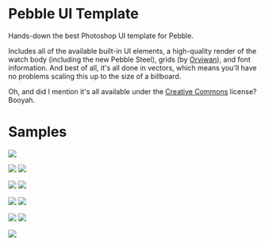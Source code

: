 # Pebble UI Template

Hands-down the best Photoshop UI template for Pebble.

Includes all of the available built-in UI elements, a high-quality render of the watch body (including the new Pebble Steel), grids (by [Orviwan](http://forums.getpebble.com/profile/7316/orviwan)), and font information. And best of all, it's all done in vectors, which means you'll have no problems scaling this up to the size of a billboard.

Oh, and did I mention it's all available under the [Creative Commons](http://creativecommons.org/licenses/by-sa/4.0/deed.en_US) license? Booyah.

# Samples
![](http://wearewearable.com/template/new/Pebble-8.png)

![](http://wearewearable.com/template/new/Pebble-1.png)
![](http://wearewearable.com/template/new/Pebble-3.png)

![](http://wearewearable.com/template/new/Pebble-4.png)
![](http://wearewearable.com/template/new/Pebble-5.png)

![](http://wearewearable.com/template/new/Pebble-6.png)
![](http://wearewearable.com/template/new/Pebble-7.png)

![](http://wearewearable.com/template/steel/Pebble-1.png)
![](http://wearewearable.com/template/steel/Pebble-2.png)

![](http://wearewearable.com/template/steel/Pebble-3.png)